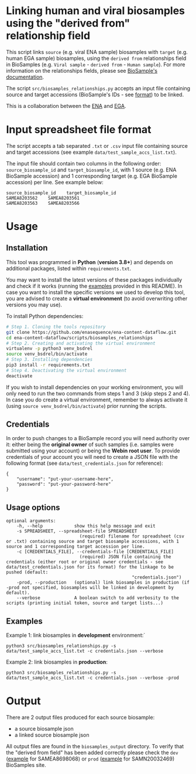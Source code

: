 # Linking human and viral biosamples using the "derived from" relationship field

This script links ``source`` (e.g. viral ENA sample) biosamples with ``target`` (e.g. human EGA sample) biosamples, using the ``derived from`` relationships field in BioSamples (e.g. ``Viral sample`` - ``derived from`` - ``Human sample``). For more information on the relationships fields, please see [BioSample's documentation](https://www.ebi.ac.uk/biosamples/docs/guides/relationships).  

The script ``src/biosamples_relationships.py`` accepts an input file containing source and target accessions (BioSample's IDs - see [format](https://www.ebi.ac.uk/biosamples/docs/faq#_what_pattern_do_biosamples_accessions_follow)) to be linked.
  
This is a collaboration between the [ENA](https://www.ebi.ac.uk/ena/browser/home) and [EGA](https://ega-archive.org/).   

# Input spreadsheet file format

The script accepts a tab separated ``.txt`` or ``.csv`` input file containing source and target accessions (see example ``data/test_sample_accs_list.txt``).

The input file should contain two columns in the following order: ``source_biosample_id`` and ``target_biosample_id``, with 1 source (e.g. ENA BioSample accession) and 1 corresponding target (e.g. EGA BioSample accession) per line. See example below:

```
source_biosample_id    target_biosample_id
SAMEA8203562	SAMEA8203561
SAMEA8203563	SAMEA8203566
```


# Usage 

## Installation
This tool was programmed in **Python** (**version 3.8+**) and depends on additional packages, listed within ``requirements.txt``. 

You may want to install the latest versions of these packages individually and check if it works (running the [examples](#Examples) provided in this README). In case you want to install the specific versions we used to develop this tool, you are advised to create a **virtual environment** (to avoid overwriting other versions you may use).

To install Python dependencies:
```bash
# Step 1. Cloning the tools repository
git clone https://github.com/enasequence/ena-content-dataflow.git
cd ena-content-dataflow/scripts/biosamples_relationships
# Step 2. Creating and activating the virtual environment
virtualenv -p python3 venv_bsdrel
source venv_bsdrel/bin/activate
# Step 3. Installing dependencies
pip3 install -r requirements.txt
# Step 4. Deactivating the virtual environment
deactivate
```
If you wish to install dependencies on your working environment, you will only need to run the two commands from steps 1 and 3 (skip steps 2 and 4). In case you do create a virtual environment, remember to always activate it (using `source venv_bsdrel/bin/activate`) prior running the scripts.

## Credentials
In order to push changes to a BioSample record you will need authority over it: either being the **original owner** of such samples (i.e. samples were submitted using your account) or being the **Webin root user**. To provide credentials of your account you will need to create a JSON file with the following format (see ``data/test_credentials.json`` for reference):
````
{
    "username": "put-your-username-here",
    "password": "put-your-password-here"
}
````
## Usage options

    optional arguments:
        -h, --help            show this help message and exit
        -s SPREADSHEET, --spreadsheet-file SPREADSHEET
                                (required) filename for spreadsheet (csv or .txt) containing source and target biosample accessions, with 1 source and 1 corresponding target accession per line.
        -c [CREDENTIALS_FILE], --credentials-file [CREDENTIALS_FILE]
                                (required) JSON file containing the credentials (either root or original owner credentials - see data/test_credentials.json for its format) for the linkage to be pushed (default:
                                                    "credentials.json")
        -prod, --production   (optional) link biosamples in production (if -prod not specified, biosamples will be linked in development by default).
        --verbose             A boolean switch to add verbosity to the scripts (printing initial token, source and target lists...)
  

## Examples

Example 1: link biosamples in **development** environment:`
````
python3 src/biosamples_relationships.py -s data/test_sample_accs_list.txt -c credentials.json --verbose
````
Example 2: link biosamples in **production**:
````
python3 src/biosamples_relationships.py -s data/test_sample_accs_list.txt -c credentials.json --verbose -prod
````
    
# Output
There are 2 output files produced for each source biosample:
- a source biosample json
- a linked source biosample json 

All output files are found in the ``biosamples_output`` directory. To verify that the "derived from field" has been added correctly please check the ``dev`` ([example](https://wwwdev.ebi.ac.uk/biosamples/samples/SAMEA8698068) for SAMEA8698068) or ``prod`` ([example](https://www.ebi.ac.uk/biosamples/samples/SAMN20032469) for SAMN20032469) BioSamples site.
